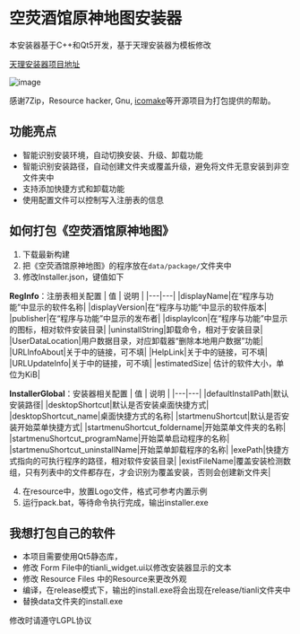 # 空荧酒馆原神地图安装器

本安装器基于C++和Qt5开发，基于天理安装器为模板修改

[天理安装器项目地址](https://github.com/WeiXiTianLi/TianLi.Installer)

![image](https://user-images.githubusercontent.com/99392726/230767335-aa30d660-f6d4-43b7-9364-9aa269cd398e.png)

感谢7Zip，Resource hacker, Gnu, [icomake](https://github.com/tringi/icomake)等开源项目为打包提供的帮助。


## 功能亮点

* 智能识别安装环境，自动切换安装、升级、卸载功能
* 智能识别安装路径，自动创建文件夹或覆盖升级，避免将文件无意安装到非空文件夹中
* 支持添加快捷方式和卸载功能
* 使用配置文件可以控制写入注册表的信息

## 如何打包《空荧酒馆原神地图》
1. 下载最新构建
2. 把《空荧酒馆原神地图》的程序放在`data/package/`文件夹中
3. 修改Installer.json，键值如下

**RegInfo**：注册表相关配置
| 值 | 说明 |
|---|---|
|displayName|在“程序与功能”中显示的软件名称|
|displayVersion|在“程序与功能”中显示的软件版本|
|publisher|在“程序与功能”中显示的发布者|
|displayIcon|在“程序与功能”中显示的图标，相对软件安装目录|
|uninstallString|卸载命令，相对于安装目录|
|UserDataLocation|用户数据目录，对应卸载器“删除本地用户数据”功能|
|URLInfoAbout|关于中的链接，可不填|
|HelpLink|关于中的链接，可不填|
|URLUpdateInfo|关于中的链接，可不填|
|estimatedSize| 估计的软件大小，单位为KiB|

**InstallerGlobal**：安装器相关配置
| 值 | 说明 |
|---|---|
|defaultInstallPath|默认安装路径|
|desktopShortcut|默认是否安装桌面快捷方式|
|desktopShortcut_name|桌面快捷方式的名称|
|startmenuShortcut|默认是否安装开始菜单快捷方式|
|startmenuShortcut_foldername|开始菜单文件夹的名称|
|startmenuShortcut_programName|开始菜单启动程序的名称|
|startmenuShortcut_uninstallName|开始菜单卸载程序的名称|
|exePath|快捷方式指向的可执行程序的路径，相对软件安装目录|
|existFileName|覆盖安装检测数组，只有列表中的文件都存在，才会识别为覆盖安装，否则会创建新文件夹|

4. 在resource中，放置Logo文件，格式可参考内置示例
5. 运行pack.bat，等待命令执行完成，输出installer.exe

## 我想打包自己的软件
* 本项目需要使用Qt5静态库，
* 修改 Form File中的tianli_widget.ui以修改安装器显示的文本
* 修改 Resource Files 中的Resource来更改外观
* 编译，在release模式下，输出的install.exe将会出现在release/tianli文件夹中
* 替换data文件夹的install.exe

修改时请遵守LGPL协议
